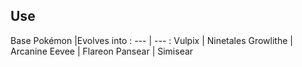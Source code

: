 ## Use
Base Pokémon |Evolves into
: --- | --- :
Vulpix | Ninetales
Growlithe | Arcanine
Eevee | Flareon
Pansear | Simisear